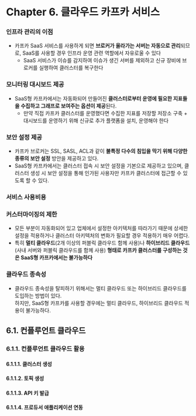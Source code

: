 # Chapter 6. 클라우드 카프카 서비스

### 인프라 관리의 이점
- 카프카 SaaS 서비스를 사용하게 되면 **브로커가 올라가는 서버는 자동으로 관리**되므로, SaaS를 사용할 경우 인프라 운영 관련 역할에서 자유로울 수 있다
  - SaaS 서비스가 이슈를 감지하여 이슈가 생긴 서버를 제외하고 신규 장비에 브로커를 실행하여 클러스터를 복구한다

### 모니터링 대시보드 제공
- SaaS형 카프카에서는 자동화되어 만들어진 **클러스터로부터 운영에 필요한 지표들을 수집하고 그래프로 보여주는 옵션이 제공**된다. 
  - 만약 직접 카프카 클러스터를 운영했다면 수집한 지표를 저장할 저장소 구축 + 대시보드를 운영하기 위해 신규로 추가 플랫폼을 설치, 운영해야 한다

### 보안 설정 제공
- 카프카 브로커는 SSL, SASL, ACL과 같이 **불특정 다수의 침입을 막기 위해 다양한 종류의 보안 설정** 방안을 제공하고 있다.
- SaaS형 카프카에서는 클러스터 접속 시 보안 설정을 기본으로 제공하고 있으며, 클러스터 생성 시 보안 설정을 통해 인가된 사용자만 카프카 클러스터에 접근할 수 있도록 할 수 있다.

### 서비스 사용비용

### 커스터마이징의 제한
- 모든 부분이 자동화되어 있고 업체에서 설정한 아키텍처를 따라가기 때문에 상세한 설정을 적용하거나 클러스터 아키텍처의 변화가 필요할 경우 적용하기 매우 어렵다.
- 특히 **멀티 클라우드**(2개 이상의 퍼블릭 클라우드 함께 사용)나 **하이브리드 클라우드**(사내 서버와 퍼블릭 클라우드를 함께 사용) **형태로 카프카 클러스터를 구성하는 것은 SaaS형 카프카에서는 불가능하다**

### 클라우드 종속성
- 클라우드 종속성을 탈피하기 위해서는 멀티 클라우드 또는 하이브리드 클라우드를 도입하는 방법이 있다. <br> 하지만, SaaS형 카프카를 사용할 경우에는 멀티 클라우드, 하이브리드 클라우드 적용이 불가능하다.

## 6.1. 컨플루언트 클라우드
### 6.1.1. 컨플루언트 클라우드 활용
#### 6.1.1.1. 클러스터 생성
#### 6.1.1.2. 토픽 생성
#### 6.1.1.3. API 키 발급
#### 6.1.1.4. 프로듀서 애플리케이션 연동